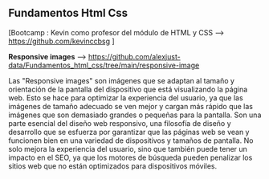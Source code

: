 ## Fundamentos Html Css
 [Bootcamp : Kevin como profesor del módulo de HTML y CSS --> https://github.com/kevinccbsg ]


**Responsive images** --> https://github.com/alexjust-data/Fundamentos_html_css/tree/main/responsive-image

Las "Responsive images" son imágenes que se adaptan al tamaño y orientación de la pantalla del dispositivo que está visualizando la página web. Esto se hace para optimizar la experiencia del usuario, ya que las imágenes de tamaño adecuado se ven mejor y cargan más rápido que las imágenes que son demasiado grandes o pequeñas para la pantalla. Son una parte esencial del diseño web responsivo, una filosofía de diseño y desarrollo que se esfuerza por garantizar que las páginas web se vean y funcionen bien en una variedad de dispositivos y tamaños de pantalla. No solo mejora la experiencia del usuario, sino que también puede tener un impacto en el SEO, ya que los motores de búsqueda pueden penalizar los sitios web que no están optimizados para dispositivos móviles.
